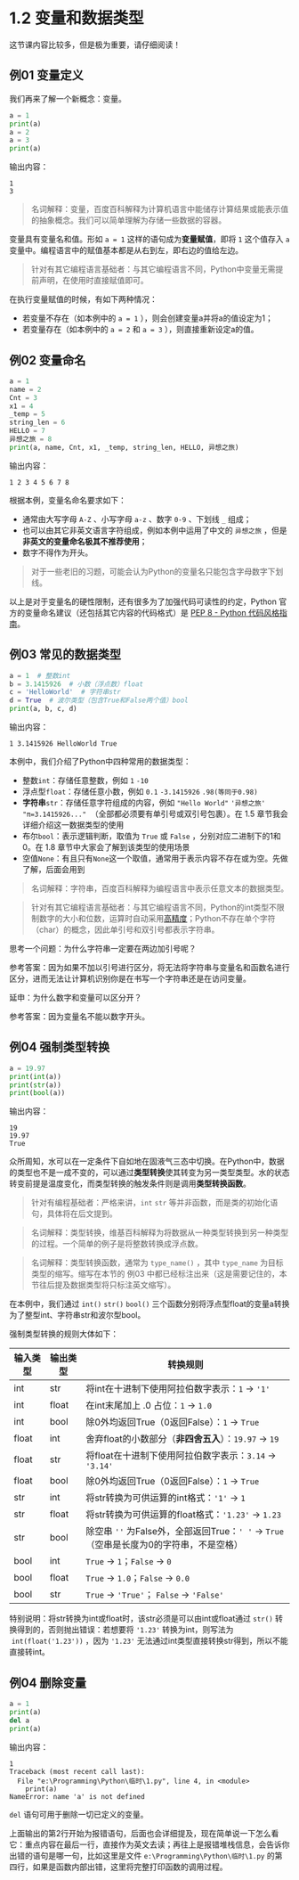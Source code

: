 # 1.2 变量和数据类型

这节课内容比较多，但是极为重要，请仔细阅读！

## 例01 变量定义

我们再来了解一个新概念：变量。

```python
a = 1
print(a)
a = 2
a = 3
print(a)
```

输出内容：

```
1
3
```

> 名词解释：变量，百度百科解释为计算机语言中能储存计算结果或能表示值的抽象概念。我们可以简单理解为存储一些数据的容器。

变量具有变量名和值。形如 `a = 1` 这样的语句成为**变量赋值**，即将 `1` 这个值存入 `a` 变量中。编程语言中的赋值基本都是从右到左，即右边的值给左边。

> 针对有其它编程语言基础者：与其它编程语言不同，Python中变量无需提前声明，在使用时直接赋值即可。

在执行变量赋值的时候，有如下两种情况：

- 若变量不存在（如本例中的 `a = 1` ），则会创建变量a并将a的值设定为1；
- 若变量存在（如本例中的 `a = 2` 和 `a = 3` ），则直接重新设定a的值。

## 例02 变量命名

```python
a = 1
name = 2
Cnt = 3
x1 = 4
_temp = 5
string_len = 6
HELLO = 7
异想之旅 = 8
print(a, name, Cnt, x1, _temp, string_len, HELLO, 异想之旅)
```

输出内容：

```
1 2 3 4 5 6 7 8
```

根据本例，变量名命名要求如下：

- 通常由大写字母 `A-Z` 、小写字母 `a-z` 、数字 `0-9` 、下划线 `_` 组成；
- 也可以由其它非英文语言字符组成，例如本例中运用了中文的 `异想之旅` ，但是**非英文的变量命名极其不推荐使用**；
- 数字不得作为开头。

> 对于一些老旧的习题，可能会认为Python的变量名只能包含字母数字下划线。

以上是对于变量名的硬性限制，还有很多为了加强代码可读性的约定，Python 官方的变量命名建议（还包括其它内容的代码格式）是 [PEP 8 - Python 代码风格指南](https://peps.python.org/pep-0008/#naming-conventions)。

## 例03 常见的数据类型

```python
a = 1  # 整数int
b = 3.1415926  # 小数（浮点数）float
c = 'HelloWorld'  # 字符串str
d = True  # 波尔类型（包含True和False两个值）bool
print(a, b, c, d)
```

输出内容：

```
1 3.1415926 HelloWorld True
```

本例中，我们介绍了Python中四种常用的数据类型：

- 整数`int`：存储任意整数，例如 `1` `-10`
- 浮点型`float`：存储任意小数，例如 `0.1` `-3.1415926` `.98(等同于0.98)`
- **字符串**`str`：存储任意字符组成的内容，例如 `"Hello World"` `'异想之旅'` `"π=3.1415926..."`  （全部都必须要有单引号或双引号包裹）。在 1.5 章节我会详细介绍这一数据类型的使用
- 布尔`bool`：表示逻辑判断，取值为 `True` 或 `False` ，分别对应二进制下的1和0。在 1.8 章节中大家会了解到该类型的使用场景
- 空值`None`：有且只有`None`这一个取值，通常用于表示内容不存在或为空。先做了解，后面会用到

> 名词解释：字符串，百度百科解释为编程语言中表示任意文本的数据类型。

> 针对有其它编程语言基础者：与其它编程语言不同，Python的int类型不限制数字的大小和位数，运算时自动采用[高精度](https://baike.baidu.com/item/%E9%AB%98%E7%B2%BE%E5%BA%A6%E7%AE%97%E6%B3%95/1024900?fr=aladdin)；Python不存在单个字符（char）的概念，因此单引号和双引号都表示字符串。

思考一个问题：为什么字符串一定要在两边加引号呢？

参考答案：因为如果不加以引号进行区分，将无法将字符串与变量名和函数名进行区分，进而无法让计算机识别你是在书写一个字符串还是在访问变量。

延申：为什么数字和变量可以区分开？

参考答案：因为变量名不能以数字开头。

## 例04 强制类型转换

```python
a = 19.97
print(int(a))
print(str(a))
print(bool(a))
```

输出内容：

```
19
19.97
True
```

众所周知，水可以在一定条件下自如地在固液气三态中切换。在Python中，数据的类型也不是一成不变的，可以通过**类型转换**使其转变为另一类型类型。水的状态转变前提是温度变化，而类型转换的触发条件则是调用**类型转换函数**。

> 针对有编程基础者：严格来讲，`int` `str` 等并非函数，而是类的初始化语句，具体将在后文提到。

> 名词解释：类型转换，维基百科解释为将数据从一种类型转换到另一种类型的过程。一个简单的例子是将整数转换成浮点数。

> 名词解释：类型转换函数，通常为 `type_name()` ，其中 `type_name` 为目标类型的缩写。缩写在本节的 例03 中都已经标注出来（这是需要记住的，本节往后提及数据类型将只标注英文缩写）。

在本例中，我们通过 `int()` `str()` `bool()` 三个函数分别将浮点型float的变量a转换为了整型int、字符串str和波尔型bool。

强制类型转换的规则大体如下：

| 输入类型 | 输出类型 | 转换规则 |
| --- | --- | --- |
| int | str | 将int在十进制下使用阿拉伯数字表示：`1` → `'1'` |
| int | float | 在int末尾加上 .0 占位：`1` → `1.0` |
| int | bool | 除0外均返回True（0返回False）：`1` → `True` |
| float | int | 舍弃float的小数部分（**非四舍五入**）：`19.97` → `19` |
| float | str | 将float在十进制下使用阿拉伯数字表示：`3.14` → `'3.14'` |
| float | bool | 除0外均返回True（0返回False）：`1` → `True` |
| str | int | 将str转换为可供运算的int格式：`'1'` → `1` |
| str | float | 将str转换为可供运算的float格式：`'1.23'` → `1.23` |
| str | bool | 除空串 `''` 为False外，全部返回True：`' '` → `True` （空串是长度为0的字符串，不是空格） |
| bool | int | `True` → `1`；`False` → `0` |
| bool | float | `True` → `1.0`；`False` → `0.0` |
| bool | str | `True` → `'True'`； `False` → `'False'` |

特别说明：将str转换为int或float时，该str必须是可以由int或float通过 `str()` 转换得到的，否则抛出错误：若想要将 `'1.23'` 转换为int，则写法为  `int(float('1.23'))` ，因为 `'1.23'` 无法通过int类型直接转换str得到，所以不能直接转int。

## 例04 删除变量

```python
a = 1
print(a)
del a
print(a)
```

输出内容：

```
1
Traceback (most recent call last):
  File "e:\Programming\Python\临时\1.py", line 4, in <module>
    print(a)
NameError: name 'a' is not defined
```

`del` 语句可用于删除一切已定义的变量。

上面输出的第2行开始为报错语句，后面也会详细提及，现在简单说一下怎么看它：重点内容在最后一行，直接作为英文去读；再往上是报错堆栈信息，会告诉你出错的语句是哪一句，比如这里是文件 `e:\Programming\Python\临时\1.py` 的第四行，如果是函数内部出错，这里将完整打印函数的调用过程。
